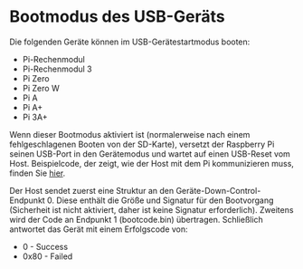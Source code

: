 # Bootmodus des USB-Geräts

Die folgenden Geräte können im USB-Gerätestartmodus booten:

* Pi-Rechenmodul
* Pi-Rechenmodul 3
* Pi Zero
* Pi Zero W
* Pi A
* Pi A+
* Pi 3A+

Wenn dieser Bootmodus aktiviert ist (normalerweise nach einem fehlgeschlagenen Booten von der SD-Karte), versetzt der Raspberry Pi seinen USB-Port in den Gerätemodus und wartet auf einen USB-Reset vom Host. Beispielcode, der zeigt, wie der Host mit dem Pi kommunizieren muss, finden Sie [hier](https://github.com/raspberrypi/usbboot).

Der Host sendet zuerst eine Struktur an den Geräte-Down-Control-Endpunkt 0. Diese enthält die Größe und Signatur für den Bootvorgang (Sicherheit ist nicht aktiviert, daher ist keine Signatur erforderlich). Zweitens wird der Code an Endpunkt 1 (bootcode.bin) übertragen. Schließlich antwortet das Gerät mit einem Erfolgscode von:

* 0 - Success
* 0x80 - Failed
